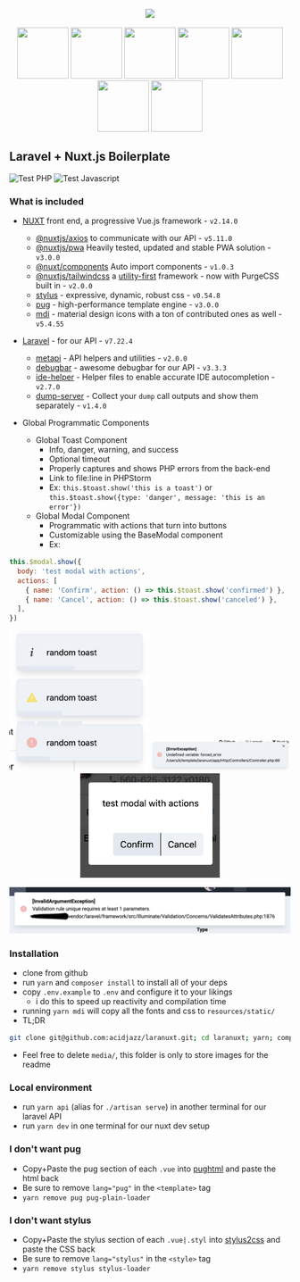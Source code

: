<p align="center">
  <img src="https://raw.githubusercontent.com/acidjazz/laranuxt/master/client/static/laranuxt.png" />
</p>


<p align="center">
  <a href="https://laravel.com"><img src="https://upload.wikimedia.org/wikipedia/commons/thumb/9/9a/Laravel.svg/1200px-Laravel.svg.png" width="92" height="92" /></a>
  <a href="https://vuejs.org"><img src="https://vuejs.org/images/logo.png" width="92" height="92" /></a>
  <a href="https://tailwindcss.com"><img src="https://pbs.twimg.com/profile_images/1278691829135876097/I4HKOLJw_400x400.png" width="92" height="92" /></a>
  <a href="https://github.com/acidjazz/metapi"><img src="https://github.com/acidjazz/metapi/raw/master/logo.png" width="92" height="92" /></a>
  <a href="https://materialdesignicons.com"><img src="https://lh3.googleusercontent.com/kellzw4-4Q258D_HdHvcclbu2HEheO1TxauO4lmI5T6tCDnk8pvUfh0W0WpvKiB54g=s96-rw" width="92" height="92" /></a>
  <a href="https://stylus-lang.com"><img src="https://avatars0.githubusercontent.com/u/10009463?s=400&v=4" width="92" height="92" /></a>
  <a href="https://pugjs.org/"><img src="https://camo.githubusercontent.com/a43de8ca816e78b1c2666f7696f449b2eeddbeca/68747470733a2f2f63646e2e7261776769742e636f6d2f7075676a732f7075672d6c6f676f2f656563343336636565386664396431373236643738333963626539396431663639343639326330632f5356472f7075672d66696e616c2d6c6f676f2d5f2d636f6c6f75722d3132382e737667" width="92" height="92" /></a>
</p>

## Laravel + Nuxt.js Boilerplate

![Test PHP](https://github.com/acidjazz/laranuxt/workflows/Test%20PHP/badge.svg)
![Test Javascript](https://github.com/acidjazz/laranuxt/workflows/Test%20Javascript/badge.svg)

### What is included

* [NUXT](https://nuxtjs.org) front end, a progressive Vue.js framework - `v2.14.0`
  * [@nuxtjs/axios](https://github.com/nuxt-community/axios-module) to communicate with our API - `v5.11.0`
  * [@nuxtjs/pwa](https://pwa.nuxtjs.org/) Heavily tested, updated and stable PWA solution - `v3.0.0`
  * [@nuxt/components](https://github.com/nuxt/components) Auto import components - `v1.0.3`
  * [@nuxtjs/tailwindcss](https://github.com/nuxt-community/nuxt-tailwindcss) a [utility-first](https://tailwindcss.com) framework - now with PurgeCSS built in - `v2.0.0`
  * [stylus](https://stylus.org) - expressive, dynamic, robust css - `v0.54.8`
  * [pug](https://pugjs.org) -  high-performance template engine - `v3.0.0`
  * [mdi](https://materialdesignicons.com) - material design icons with a ton of contributed ones as well - `v5.4.55`

* [Laravel](https://laravel.com) - for our API - `v7.22.4`
  * [metapi](https://github.com/acidjazz/metapi) - API helpers and utilities - `v2.0.0`
  * [debugbar](https://github.com/barryvdh/laravel-debugbar) - awesome debugbar for our API - `v3.3.3`
  * [ide-helper](https://github.com/barryvdh/laravel-ide-helper) - Helper files to enable accurate IDE autocompletion - `v2.7.0`
  * [dump-server](https://github.com/beyondcode/laravel-dump-server) - Collect your `dump` call outputs and show them separately - `v1.4.0`
  
 * Global Programmatic Components
    * Global Toast Component   
        * Info, danger, warning, and success
        * Optional timeout
        * Properly captures and shows PHP errors from the back-end
        * Link to file:line in PHPStorm
        * Ex: `this.$toast.show('this is a toast')` or `this.$toast.show({type: 'danger', message: 'this is an error'})`
     * Global Modal Component
       * Programmatic with actions that turn into buttons
       * Customizable using the BaseModal component   
       * Ex:
```js
this.$modal.show({
  body: 'test modal with actions',
  actions: [
    { name: 'Confirm', action: () => this.$toast.show('confirmed') },
    { name: 'Cancel', action: () => this.$toast.show('canceled') },
  ],
})
```
        
<p align="center">
    <img src="/media/toasts.png" width="250" />        
    <img src="/media/php-error.png" width="250" />        
    <img src="/media/modal.png" width="250" />        
</p>   

<p align="center">
    <img src="/media/error-validation.png" />        
</p>   

### Installation

* clone from github
* run `yarn` and `composer install` to install all of your deps
* copy `.env.example` to `.env` and configure it to your likings
  * i do this to speed up reactivity and compilation time
* running `yarn mdi` will copy all the fonts and css to `resources/static/`
* TL;DR
 ```bash
git clone git@github.com:acidjazz/laranuxt.git; cd laranuxt; yarn; composer install; yarn mdi; cp .env.example .env;
 ```
* Feel free to delete `media/`, this folder is only to store images for the readme

### Local environment
* run `yarn api` (alias for `./artisan serve`) in another terminal for our laravel API
* run `yarn dev` in one terminal for our nuxt dev setup

### I don't want pug
* Copy+Paste the pug section of each `.vue` into [pughtml](https://pughtml.com/) and paste the html back
* Be sure to remove `lang="pug"` in the `<template>` tag
* `yarn remove pug pug-plain-loader`

### I don't want stylus
* Copy+Paste the stylus section of each `.vue|.styl` into [stylus2css](https://www.cssportal.com/stylus-to-css/) and paste the CSS back
* Be sure to remove `lang="stylus"` in the `<style>` tag
* `yarn remove stylus stylus-loader`
